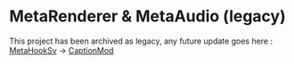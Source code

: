 # MetaRenderer & MetaAudio (legacy)

This project has been archived as legacy, any future update goes here : [MetaHookSv](https://github.com/hzqst/MetaHookSv) -> [CaptionMod](https://github.com/hzqst/MetaHookSv/blob/main/CaptionMod.md)
